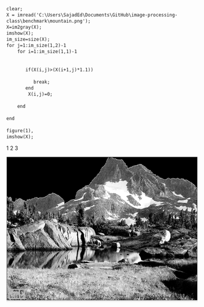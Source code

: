 ~~~
clear;
X = imread('C:\Users\SajadEd\Documents\GitHub\image-processing-class\benchmark\mountain.png');
X=im2gray(X);
imshow(X);
im_size=size(X);
for j=1:im_size(1,2)-1 
    for i=1:im_size(1,1)-1
    
        
       if(X(i,j)>(X(i+1,j)*1.1))
        
          break; 
       end
        X(i,j)=0;
        
    end
    
end

figure(1),
imshow(X);
~~~
1
2
3
	
![camelCase](https://github.com/semnan-university-ai/image-processing-class/blob/main/excersiecs/sajad-beep/17/%D8%AE%D8%B1%D9%88%D8%AC%DB%8C%20%D8%AA%D9%85%D8%B1%DB%8C%D9%86%2017.PNG)
